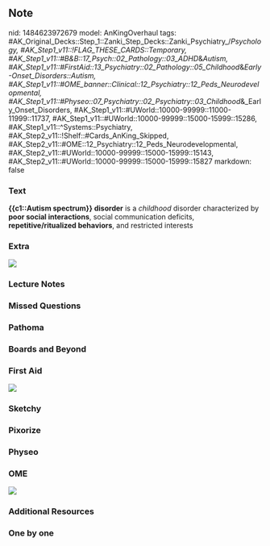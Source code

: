 ## Note
nid: 1484623972679
model: AnKingOverhaul
tags: #AK_Original_Decks::Step_1::Zanki_Step_Decks::Zanki_Psychiatry_/_Psychology, #AK_Step1_v11::!FLAG_THESE_CARDS::Temporary, #AK_Step1_v11::#B&B::17_Psych::02_Pathology::03_ADHD_&_Autism, #AK_Step1_v11::#FirstAid::13_Psychiatry::02_Pathology::05_Childhood_&_Early-Onset_Disorders::Autism, #AK_Step1_v11::#OME_banner::Clinical::12_Psychiatry::12_Peds_Neurodevelopmental, #AK_Step1_v11::#Physeo::07_Psychiatry::02_Psychiatry::03_Childhood_&_Early_Onset_Disorders, #AK_Step1_v11::#UWorld::10000-99999::11000-11999::11737, #AK_Step1_v11::#UWorld::10000-99999::15000-15999::15286, #AK_Step1_v11::^Systems::Psychiatry, #AK_Step2_v11::!Shelf::#Cards_AnKing_Skipped, #AK_Step2_v11::#OME::12_Psychiatry::12_Peds_Neurodevelopmental, #AK_Step2_v11::#UWorld::10000-99999::15000-15999::15143, #AK_Step2_v11::#UWorld::10000-99999::15000-15999::15827
markdown: false

### Text
<div>
  <b>{{c1::Autism spectrum}} disorder</b> is a <i>childhood</i>
  disorder characterized by <b>poor social interactions</b>, social
  communication deficits, <b>repetitive/ritualized behaviors</b>,
  and restricted interests
</div>

### Extra
<img src="Autism%20DSM_1606536512076.png">

### Lecture Notes


### Missed Questions


### Pathoma


### Boards and Beyond


### First Aid
<img src="tmpj89KdF.png">

### Sketchy


### Pixorize


### Physeo


### OME
<div class="ome-widget">
  <a href=
  "https://onlinemeded.org/spa/psychiatry/peds-neurodevelopmental/acquire?ref=anki">
  <img src="_OME_AnkiFlashcards_Lesson_2.png"></a>
</div>

### Additional Resources


### One by one

